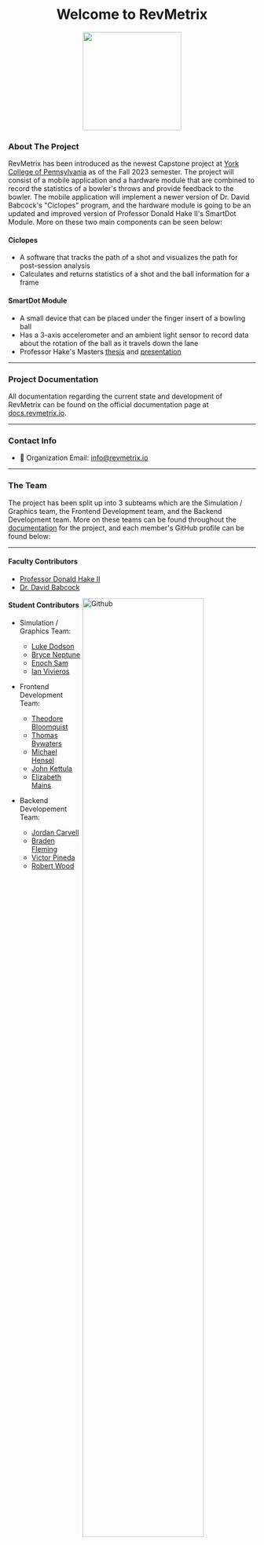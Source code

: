 <h1 align="center">Welcome to RevMetrix</h1>

<p align="center">
    <img width="200" src="https://github.com/YCP-Rev-Metrix/Wiki/blob/main/static/images/logo.png">
</p>

### About The Project
RevMetrix has been introduced as the newest Capstone project at [York College of Pennsylvania](https://ycp.edu/) as of the Fall 2023 semester.  The project will consist of a mobile application and a hardware module that are combined to record the statistics of a bowler's throws and provide feedback to the bowler.  The mobile application will implement a newer version of Dr. David Babcock's "Ciclopes" program, and the hardware module is going to be an updated and improved version of Professor Donald Hake II's SmartDot Module.  More on these two main components can be seen below:

#### Ciclopes
  - A software that tracks the path of a shot and visualizes the path for post-session analysis
  - Calculates and returns statistics of a shot and the ball information for a frame

#### SmartDot Module
  - A small device that can be placed under the finger insert of a bowling ball
  - Has a 3-axis accelerometer and an ambient light sensor to record data about the rotation of the ball as it travels down the lane
  - Professor Hake's Masters [thesis](https://ycpcs.github.io/cs400-fall2023/projects/RevMetrix-Project/Hake-MEngESci-Masters-Thesis.pdf) and [presentation](https://ycpcs.github.io/cs400-fall2023/projects/RevMetrix-Project/Hake-MEngESci-Masters-Defense-Presentation.pdf)

-----

### Project Documentation
All documentation regarding the current state and development of RevMetrix can be found on the official documentation page at [docs.revmetrix.io](https://docs.revmetrix.io/).

-----

### Contact Info
 - 📧 Organization Email: <a href="mailto:info@revmetrix.io">info@revmetrix.io</a>
 
-----

### The Team
The project has been split up into 3 subteams which are the Simulation / Graphics team, the Frontend Development team, and the Backend Development team.  More on these teams can be found throughout the [documentation](https://docs.revmetrix.io/) for the project, and each member's GitHub profile can be found below:

-----

#### Faculty Contributors
  - [Professor Donald Hake II](https://github.com/DonaldHakeII)
  - [Dr. David Babcock](https://github.com/dbabcock)
<img width="70%" align="right" alt="Github" src="https://github.com/YCP-Rev-Metrix/Wiki/blob/main/content/Project%20Milestones/MS1%20-%20Minimal%20Working%20System/MS1_Pic.jpg" />

#### Student Contributors
  - Simulation / Graphics Team:
    - [Luke Dodson](https://github.com/5ldodson5)
    - [Bryce Neptune](https://github.com/bneptune42)
    - [Enoch Sam](https://github.com/EnochSam)
    - [Ian Vivieros](https://github.com/ianvivi13)

  - Frontend Development Team:
    - [Theodore Bloomquist](https://github.com/thbloomquist)
    - [Thomas Bywaters](https://github.com/tbywatersYCP)
    - [Michael Hensel](https://github.com/mhensel1)
    - [John Kettula](https://github.com/pack12)
    - [Elizabeth Mains](https://github.com/lizmains)

  - Backend Developement Team:
    - [Jordan Carvell](https://github.com/jcarvell)
    - [Braden Fleming](https://github.com/UnicycleUnicorn)
    - [Victor Pineda](https://github.com/vickEretus)
    - [Robert Wood](https://github.com/robertwood68)
